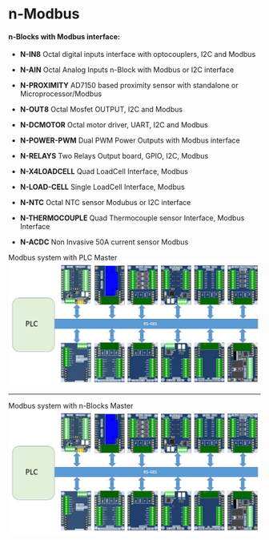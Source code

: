 # n-Modbus 

#### n-Blocks with Modbus interface:

   * **N-IN8** Octal digital inputs interface with optocouplers, I2C and Modbus
   * **N-AIN** Octal Analog Inputs n-Block with Modbus or I2C interface
   * **N-PROXIMITY** AD7150 based proximity sensor with standalone or Microprocessor/Modbus  
   
   * **N-OUT8** Octal Mosfet OUTPUT, I2C and Modbus
   * **N-DCMOTOR** Octal motor driver, UART, I2C and Modbus
   * **N-POWER-PWM** Dual PWM Power Outputs with Modbus interface
   * **N-RELAYS** Two Relays Output board, GPIO, I2C, Modbus  

   * **N-X4LOADCELL** Quad LoadCell Interface, Modbus
   * **N-LOAD-CELL** Single LoadCell Interface, Modbus
   * **N-NTC** Octal NTC sensor Modubus or I2C interface
   * **N-THERMOCOUPLE** Quad Thermocouple sensor Interface, Modbus Interface
   * **N-ACDC** Non Invasive 50A current sensor Modbus

Modbus system with PLC Master
 ![Modbus n-Blocks](doc/n-Modbus-01.JPG) 

-----

 Modbus system with n-Blocks Master
 ![Modbus n-Blocks](doc/n-Modbus-01.JPG) 